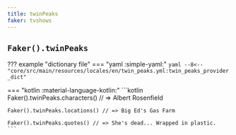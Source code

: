 ```yaml
---
title: twinPeaks
faker: tvshows
---
```


## `Faker().twinPeaks`

??? example "dictionary file"
    === "yaml :simple-yaml:"
        ```yaml
        --8<-- "core/src/main/resources/locales/en/twin_peaks.yml:twin_peaks_provider_dict"
        ```

=== "kotlin :material-language-kotlin:"
    ```kotlin
    Faker().twinPeaks.characters() // => Albert Rosenfield

    Faker().twinPeaks.locations() // => Big Ed's Gas Farm

    Faker().twinPeaks.quotes() // => She's dead... Wrapped in plastic.
    ```
